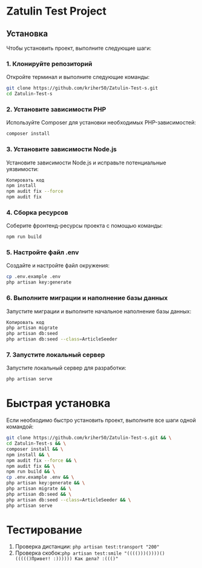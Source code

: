 # **Zatulin Test Project**
## **Установка**
Чтобы установить проект, выполните следующие шаги:
### **1. Клонируйте репозиторий**
Откройте терминал и выполните следующие команды:
```bash
git clone https://github.com/kriher50/Zatulin-Test-s.git
cd Zatulin-Test-s
```
### 2. Установите зависимости PHP
Используйте Composer для установки необходимых PHP-зависимостей:
```bash
composer install
```
### 3. Установите зависимости Node.js
Установите зависимости Node.js и исправьте потенциальные уязвимости:
```bash
Копировать код
npm install
npm audit fix --force
npm audit fix
```
### 4. Сборка ресурсов
Соберите фронтенд-ресурсы проекта с помощью команды:
```bash
npm run build
```
### 5. Настройте файл .env
Создайте и настройте файл окружения:
```bash
cp .env.example .env
php artisan key:generate
```
### 6. Выполните миграции и наполнение базы данных
Запустите миграции и выполните начальное наполнение базы данных:
```bash
Копировать код
php artisan migrate
php artisan db:seed
php artisan db:seed --class=ArticleSeeder
```
### 7. Запустите локальный сервер
Запустите локальный сервер для разработки:
```bash
php artisan serve
```
# Быстрая установка
Если необходимо быстро установить проект, выполните все шаги одной командой:
```bash
git clone https://github.com/kriher50/Zatulin-Test-s.git && \
cd Zatulin-Test-s && \
composer install && \
npm install && \
npm audit fix --force && \
npm audit fix && \
npm run build && \
cp .env.example .env && \
php artisan key:generate && \
php artisan migrate && \
php artisan db:seed && \
php artisan db:seed --class=ArticleSeeder && \
php artisan serve
```
# Тестирование
1. Проверка дистанции: ```php artisan test:transport "200" ```
2. Проверка скобок:```php artisan test:smile "(((()))())))()((((()Привет! :)))))) Как дела? :((()"```




